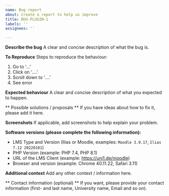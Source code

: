 ```yaml
---
name: Bug report
about: Create a report to help us improve
title: BUG-PLUGIN-1
labels: ''
assignees: ''

---
```


**Describe the bug**
A clear and concise description of what the bug is.

**To Reproduce**
Steps to reproduce the behaviour:
1. Go to '...'
2. Click on '....'
3. Scroll down to '....'
4. See error

**Expected behaviour**
A clear and concise description of what you expected to happen.

** Possible solutions / proposals **
If you have ideas about how to fix it, please add it here.

**Screenshots**
If applicable, add screenshots to help explain your problem.

**Software versions (please complete the following information):**
 - LMS Type and Version (Ilias or Moodle, examples: `Moodle 3.9.17`, `Ilias 7.12 20220101`)
 - PHP Version (example: PHP 7.4, PHP 8.1)
 - URL of the LMS Client (example: https://uni1.de/moodle)
 - Browser and version (example: Chrome 40.11.22,  Safari 3.11)

**Additional context**
Add any other context / information here.

** Contact information (optional) **
If you want, please provide your contact information (first- and last name, University name, Email and so on).
